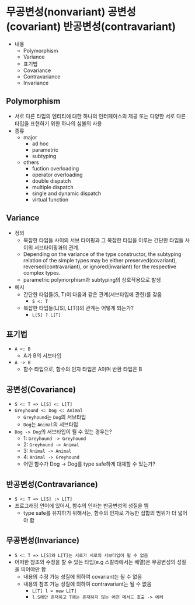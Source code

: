 # 무공변성(nonvariant) 공변성(covariant) 반공변성(contravariant)

- 내용
  - Polymorphism
  - Variance
  - 표기법
  - Covariance
  - Contravariance
  - Invariance

## Polymorphism

- 서로 다른 타입의 엔티티에 대한 하나의 인터페이스의 제공 또는 다양한 서로 다른 타입을 표현하기 위한 하나의 심볼의 사용
- 종류
  - major
    - ad hoc
    - parametric
    - subtyping
  - others
    - fuction overloading
    - operator overloading
    - double dispatch
    - multiple dispatch
    - single and dynamic dispatch
    - virtual function

## Variance

- 정의
  - 복잡한 타입들 사이의 서브 타이핑과 그 복잡한 타입을 이루는 간단한 타입들 사이의 서브타이핑과의 관계.
  - Depending on the variance of the type constructor, the subtyping relation of the simple types may be either preserved(covariant), reversed(contravariant), or ignored(invariant) for the respective complex types.
  - parametric polymorphism과 subtyping의 상호작용으로 발생
- 예시
  - 간단한 타입들(S, T)이 다음과 같은 관계(서브타입에 관한)를 갖음
    - `S <: T`
  - 복잡한 타입들(L[S], L[T])의 관계는 어떻게 되는가?
    - `L[S] ? L[T]`

## 표기법

- `A <: B`
  - A가 B의 서브타입
- `A -> B`
  - 함수 타입으로, 함수의 인자 타입은 A이며 반환 타입은 B

## 공변성(Covariance)

- `S <: T => L[S] <: L[T]`
- `Greyhound <: Dog <: Animal`
  - `Greyhound`는 `Dog`의 서브타입
  - `Dog`는 `Animal`의 서브타입
- `Dog -> Dog`의 서브타입이 될 수 있는 경우는?
  - 1: `Greyhound -> Greyhound`
  - 2: `Greyhound -> Animal`
  - 3: `Animal -> Animal`
  - 4: `Animal -> Greyhound`
  - 어떤 함수가 Dog -> Dog를 type safe하게 대체할 수 있는가?

## 반공변성(Contravariance)

- `S <: T => L[S] :> L[T]`
- 프로그래밍 언어에 있어서, 함수의 인자는 반공변성의 성질을 띔
  - type safe를 유지하기 위해서는, 함수의 인자로 가능한 집합의 범위가 더 넓어야 함

## 무공변성(Invariance)

- `S <: T => L[S]와 L[T]는 서로가 서로의 서브타입이 될 수 없음`
- 어떠한 참조와 수정을 할 수 있는 타입(e.g 스칼라에서는 배열)은 무공변성의 성질을 띄어야만 함
  - 내용의 수정 가능 성질에 의하여 covariant는 될 수 없음
  - 내용의 참조 가능 성질에 의하여 contravariant는 될 수 없음
    - `L[T] l = new L[T]`
    - `l.S에만 존재하고 T에는 존재하지 않는 어떤 메서드 호출 -> 에러`
